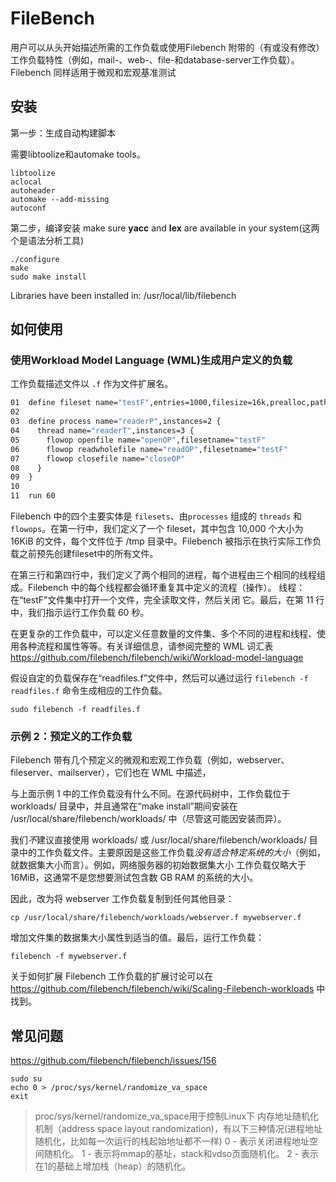 # FileBench

用户可以从头开始描述所需的工作负载或使用Filebench 附带的（有或没有修改）工作负载特性（例如，mail-、web-、file-和database-server工作负载）。Filebench 同样适用于微观和宏观基准测试

## 安装

第一步：生成自动构建脚本

需要libtoolize和automake tools。

```shell
libtoolize
aclocal
autoheader
automake --add-missing
autoconf
```

第二步，编译安装
make sure **yacc** and **lex** are available in your system(这两个是语法分析工具)

```shell
./configure
make
sudo make install
```

Libraries have been installed in:
   /usr/local/lib/filebench

## 如何使用

### 使用Workload Model Language (WML)生成用户定义的负载

工作负载描述文件以 `.f` 作为文件扩展名。

```bash
01  define fileset name="testF",entries=1000,filesize=16k,prealloc,path="../tmp"
02
03  define process name="readerP",instances=2 {
04    thread name="readerT",instances=3 {
05      flowop openfile name="openOP",filesetname="testF"
06      flowop readwholefile name="readOP",filesetname="testF"
07      flowop closefile name="closeOP"
08    }
09  }
10
11  run 60
```

Filebench 中的四个主要实体是 `filesets`、由`processes` 组成的 `threads` 和 `flowops`。在第一行中，我们定义了一个 fileset，其中包含 10,000 个大小为 16KiB 的文件，每个文件位于 /tmp 目录中。Filebench 被指示在执行实际工作负载之前预先创建fileset中的所有文件。

在第三行和第四行中，我们定义了两个相同的进程，每个进程由三个相同的线程组成。Filebench 中的每个线程都会循环重复其中定义的流程（操作）。
线程：在“testF”文件集中打开一个文件，完全读取文件，然后关闭
它。最后，在第 11 行中，我们指示运行工作负载 60 秒。

在更复杂的工作负载中，可以定义任意数量的文件集、多个不同的进程和线程、使用各种流程和属性等等。有关详细信息，请参阅完整的 WML 词汇表 <https://github.com/filebench/filebench/wiki/Workload-model-language>

假设自定的负载保存在“readfiles.f”文件中，然后可以通过运行 `filebench -f readfiles.f` 命令生成相应的工作负载。

```shell
sudo filebench -f readfiles.f
```

### 示例 2：预定义的工作负载

Filebench 带有几个预定义的微观和宏观工作负载（例如，webserver、fileserver、mailserver），它们也在 WML 中描述，

与上面示例 1 中的工作负载没有什么不同。在源代码树中，工作负载位于 workloads/ 目录中，并且通常在“make install”期间安装在 /usr/local/share/filebench/workloads/ 中（尽管这可能因安装而异）。

我们*不*建议直接使用 workloads/ 或 /usr/local/share/filebench/workloads/ 目录中的工作负载文件。主要原因是这些工作负载*没有适合特定系统的大小*（例如，就数据集大小而言）。例如，网络服务器的初始数据集大小
工作负载仅略大于 16MiB，这通常不是您想要测试包含数 GB RAM 的系统的大小。

因此，改为将 webserver 工作负载复制到任何其他目录：

```shell
cp /usr/local/share/filebench/workloads/webserver.f mywebserver.f
```

增加文件集的数据集大小属性到适当的值。最后，运行工作负载：

```shell
filebench -f mywebserver.f
```

关于如何扩展 Filebench 工作负载的扩展讨论可以在 <https://github.com/filebench/filebench/wiki/Scaling-Filebench-workloads>
中找到。

## 常见问题

<https://github.com/filebench/filebench/issues/156>

```shell
sudo su
echo 0 > /proc/sys/kernel/randomize_va_space
exit
```

> proc/sys/kernel/randomize_va_space用于控制Linux下 内存地址随机化机制（address space layout randomization)，有以下三种情况(进程地址随机化，比如每一次运行的栈起始地址都不一样)
> 0 - 表示关闭进程地址空间随机化。
> 1 - 表示将mmap的基址，stack和vdso页面随机化。
> 2 - 表示在1的基础上增加栈（heap）的随机化。
